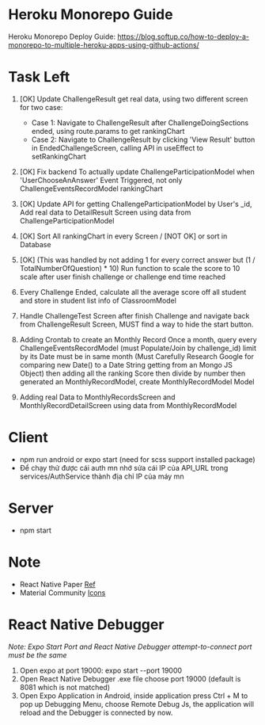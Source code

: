 # Heroku Monorepo Guide
Heroku Monorepo Deploy Guide: https://blog.softup.co/how-to-deploy-a-monorepo-to-multiple-heroku-apps-using-github-actions/

# Task Left
1. [OK] Update ChallengeResult get real data, using two different screen for two case:
	- Case 1: Navigate to ChallengeResult after ChallengeDoingSections ended, using route.params to get rankingChart
	- Case 2: Navigate to ChallengeResult by clicking 'View Result' button in EndedChallengeScreen, calling API in useEffect to setRankingChart
2. [OK] Fix backend To actually update ChallengeParticipationModel when 'UserChooseAnAnswer' Event Triggered, not only ChallengeEventsRecordModel
rankingChart 
3. [OK] Update API for getting ChallengeParticipationModel by User's _id, Add real data to DetailResult Screen using data from ChallengeParticipationModel

4. [OK] Sort All rankingChart in every Screen / [NOT OK] or sort in Database

5. [OK] (This was handled by not adding 1 for every correct answer but (1 / TotalNumberOfQuestion) * 10) Run function to scale the score to 10 scale after user finish challenge or challenge end time reached

6. Every Challenge Ended, calculate all the average score off all student and store in student list info of ClassroomModel

7. Handle ChallengeTest Screen after finish Challenge and navigate back from ChallengeResult Screen, MUST find a way to hide the start button.

8. Adding Crontab to create an Monthly Record Once a month, query every ChallengeEventsRecordModel (must Populate/Join by challenge_id)
limit by its Date must be in same month (Must Carefully Research Google for comparing new Date() to a Date String getting from an Mongo JS Object)
then adding all the ranking Score then divide by number then generated an MonthlyRecordModel, create MonthlyRecordModel Model

9. Adding real Data to MonthlyRecordsScreen and MonthlyRecordDetailScreen using data from MonthlyRecordModel

# Client 
* npm run android or expo start (need for scss support installed package)
* Để chạy thử được cái auth mn nhớ sửa cái IP của API_URL trong services/AuthService thành địa chỉ IP của máy mn 
# Server
* npm start

# Note
* React Native Paper [Ref](https://callstack.github.io/react-native-paper/)
* Material Community [Icons](https://materialdesignicons.com/)

# React Native Debugger
*Note: Expo Start Port and React Native Debugger attempt-to-connect port must be the same*

1. Open expo at port 19000: expo start --port 19000
2. Open React Native Debugger .exe file choose port 19000 (default is 8081 which is not matched)
3. Open Expo Application in Android, inside application press Ctrl + M to pop up Debugging Menu, choose Remote Debug Js, the application will reload and the Debugger is connected by now.